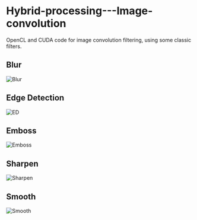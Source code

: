 # Hybrid-processing---Image-convolution
OpenCL and CUDA code for image convolution filtering, using some classic filters.

## Blur
![Blur](https://github.com/OddNo7/Hybrid-processing---Image-convolution/blob/master/results/blur_original_GPU_CPU(CUDA).jpg)

## Edge Detection
![ED](https://github.com/OddNo7/Hybrid-processing---Image-convolution/blob/master/results/edge_det_original_GPU_CPU(CUDA).jpg)

## Emboss
![Emboss](https://github.com/OddNo7/Hybrid-processing---Image-convolution/blob/master/results/emboss_original_GPU_CPU(CUDA).jpg)

## Sharpen
![Sharpen](https://github.com/OddNo7/Hybrid-processing---Image-convolution/blob/master/results/sharpen_original_GPU_CPU(CUDA).jpg)

## Smooth
![Smooth](https://github.com/OddNo7/Hybrid-processing---Image-convolution/blob/master/results/smooth_5x5_original_GPU_CPU(CUDA).jpg)
